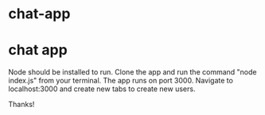 # chat-app

<h1>chat app</h1>
Node should be installed to run.
Clone the app and run the command "node index.js" from your terminal. The app runs on port 3000.
Navigate to localhost:3000 and create new tabs to create new users.

Thanks!
